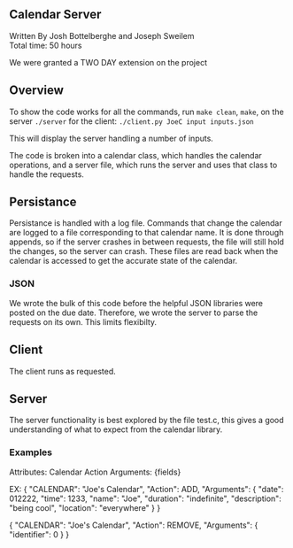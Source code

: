 ## Calendar Server
Written By Josh Bottelberghe and Joseph Sweilem \
Total time: 50 hours

We were granted a TWO DAY extension on the project

## Overview
To show the code works for all the commands, run
`make clean`,
`make`,
on the server `./server`
for the client:
`./client.py JoeC input inputs.json`

This will display the server handling a number of inputs.

The code is broken into a calendar class, which handles the calendar operations,
and a server file, which runs the server and uses that class to handle the requests.

## Persistance
Persistance is handled with a log file. Commands that change the calendar
are logged to a file corresponding to that calendar name. It is done through appends,
so if the server crashes in between requests, the file will still hold the changes,
so the server can crash. These files are read back when the calendar is accessed
to get the accurate state of the calendar.


### JSON
We wrote the bulk of this code before the helpful JSON libraries were posted on the due
date. Therefore, we wrote the server to parse the requests on its own. This limits
flexibilty.

## Client
The client runs as requested.

## Server
The server functionality is best explored by the file test.c, this gives
a good understanding of what to expect from the calendar library.

### Examples

Attributes:
Calendar
Action
Arguments: {fields}

EX:
{
    "CALENDAR": "Joe's Calendar",
    "Action": ADD,
    "Arguments": {
        "date": 012222,
        "time": 1233,
        "name": "Joe",
        "duration": "indefinite",
        "description": "being cool",
        "location": "everywhere"
    }
}

{
    "CALENDAR": "Joe's Calendar",
    "Action": REMOVE,
    "Arguments": {
        "identifier": 0
    }
}
